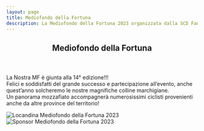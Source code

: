 ```yaml
---
layout: page
title: Mediofondo della Fortuna
description: La Mediofondo della Fortuna 2023 organizzata dalla SCD Fanese.
---
```


<div id="main" class="alt">
  <section id="medio-fondo">
    <div class="inner">
      <header class="major">
        <h1>Mediofondo della Fortuna</h1>
      </header>
      <h2 id="content"></h2>
      <div class="row">
      <p>
        La Nostra MF è giunta alla 14° edizione!!!<br>
        Felici e soddisfatti del grande successo e partecipazione all’evento, anche quest’anno solcheremo le nostre magnifiche colline marchigiane.<br>
        Un panorama mozzafiato accompagnerà numerosissimi ciclisti provenienti anche da altre province del territorio!
      </p>
      </div>
      <div class="row">
        <div class="6u 12u$(small)">
          <span class="image fit">
            <img src="{% link assets/images/mf/MF della Fortuna 2023.jpg %}" alt="Locandina Mediofondo della Fortuna 2023" />
          </span>
        </div>
        <div class="6u 12u$(small)">
          <span class="image fit">
            <img src="{% link assets/images/mf/MF della Fortuna 2023 sponsor.jpg %}" alt="Sponsor Mediofondo della Fortuna 2023" />
          </span>
        </div>
      </div>
    </div>
  </section>
</div>
